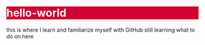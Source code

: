 # hello-world
this is where I learn and familiarize myself with GitHub
still learning what to do on here


<!doctype html>
<html lang="en">

<head>
    <style>
        h1 {
            background-color: rgb(213, 0, 50);
            color: white;
        }
        
        h2 {
            background-color: rgb(0, 30, 98);
            color: white;
        }
        
        
    </style>
    <!-- Required meta tags -->
    <meta charset="utf-8">
    <meta name="viewport" content="width=device-width, initial-scale=1">

    <!-- Bootstrap CSS -->
    <link href="https://cdn.jsdelivr.net/npm/bootstrap@5.0.0-beta1/dist/css/bootstrap.min.css" rel="stylesheet" integrity="sha384-giJF6kkoqNQ00vy+HMDP7azOuL0xtbfIcaT9wjKHr8RbDVddVHyTfAAsrekwKmP1" crossorigin="anonymous">

    <title>Hello, world!</title>
</head>

<body>
    <div class="container">


        <h1>Fixed Width</h1>
   
    </div>
    
    <div class = "full/flexible width container text color">
        
        <h2>Flexible Width</h2>
        
    </div>
    
    <div class = "container">
        <div class="container">
          <div class="row align-items-start">
            <div class="col">
              Column One
            </div>
            <div class="col">
              Column Two
            </div>
            <div class="col">
              Column Three
            </div>
              <div class = "col">
                Column Four                  
              </div>
          </div>
        </div>
    </div>


    <!-- Optional JavaScript; choose one of the two! -->

    <!-- Option 1: Bootstrap Bundle with Popper -->
    <script src="https://cdn.jsdelivr.net/npm/bootstrap@5.0.0-beta1/dist/js/bootstrap.bundle.min.js" integrity="sha384-ygbV9kiqUc6oa4msXn9868pTtWMgiQaeYH7/t7LECLbyPA2x65Kgf80OJFdroafW" crossorigin="anonymous"></script>

    <!-- Option 2: Separate Popper and Bootstrap JS -->
    <!--
    <script src="https://cdn.jsdelivr.net/npm/@popperjs/core@2.5.4/dist/umd/popper.min.js" integrity="sha384-q2kxQ16AaE6UbzuKqyBE9/u/KzioAlnx2maXQHiDX9d4/zp8Ok3f+M7DPm+Ib6IU" crossorigin="anonymous"></script>
    <script src="https://cdn.jsdelivr.net/npm/bootstrap@5.0.0-beta1/dist/js/bootstrap.min.js" integrity="sha384-pQQkAEnwaBkjpqZ8RU1fF1AKtTcHJwFl3pblpTlHXybJjHpMYo79HY3hIi4NKxyj" crossorigin="anonymous"></script>
    -->
</body>

</html>
